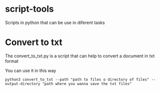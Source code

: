 # script-tools
Scripts in python that can be use in diferent tasks

# Convert to txt
The convert_to_txt.py is a script that can help to convert a document in txt format

You can use it in this way
```
python3 convert_to_txt --path "path to files o directory of files" --output-directory "path where you wanna save the txt files"

```
